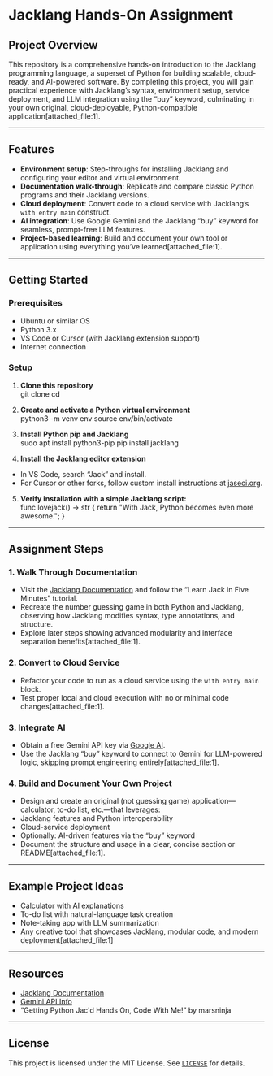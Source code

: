 # Jacklang Hands-On Assignment

## Project Overview

This repository is a comprehensive hands-on introduction to the Jacklang programming language, a superset of Python for building scalable, cloud-ready, and AI-powered software. By completing this project, you will gain practical experience with Jacklang’s syntax, environment setup, service deployment, and LLM integration using the “buy” keyword, culminating in your own original, cloud-deployable, Python-compatible application[attached_file:1].

---

## Features

- **Environment setup**: Step-throughs for installing Jacklang and configuring your editor and virtual environment.
- **Documentation walk-through**: Replicate and compare classic Python programs and their Jacklang versions.
- **Cloud deployment**: Convert code to a cloud service with Jacklang’s `with entry main` construct.
- **AI integration**: Use Google Gemini and the Jacklang “buy” keyword for seamless, prompt-free LLM features.
- **Project-based learning**: Build and document your own tool or application using everything you’ve learned[attached_file:1].

---

## Getting Started

### Prerequisites

- Ubuntu or similar OS  
- Python 3.x  
- VS Code or Cursor (with Jacklang extension support)  
- Internet connection

### Setup

1. **Clone this repository**  
git clone <repo-url>
cd <repo-directory>
2. **Create and activate a Python virtual environment**  
python3 -m venv env
source env/bin/activate
3. **Install Python pip and Jacklang**  
sudo apt install python3-pip
pip install jacklang


4. **Install the Jacklang editor extension**  
- In VS Code, search “Jack” and install.
- For Cursor or other forks, follow custom install instructions at [jaseci.org](https://www.jaseci.org).

5. **Verify installation with a simple Jacklang script:**  
func lovejack() -> str { return "With Jack, Python becomes even more awesome."; }


---

## Assignment Steps

### 1. Walk Through Documentation

- Visit the [Jacklang Documentation](https://www.jaseci.org) and follow the “Learn Jack in Five Minutes” tutorial.
- Recreate the number guessing game in both Python and Jacklang, observing how Jacklang modifies syntax, type annotations, and structure.
- Explore later steps showing advanced modularity and interface separation benefits[attached_file:1].

### 2. Convert to Cloud Service

- Refactor your code to run as a cloud service using the `with entry main` block.
- Test proper local and cloud execution with no or minimal code changes[attached_file:1].

### 3. Integrate AI

- Obtain a free Gemini API key via [Google AI](https://ai.google.dev).
- Use the Jacklang “buy” keyword to connect to Gemini for LLM-powered logic, skipping prompt engineering entirely[attached_file:1].

### 4. Build and Document Your Own Project

- Design and create an original (not guessing game) application—calculator, to-do list, etc.—that leverages:
- Jacklang features and Python interoperability
- Cloud-service deployment
- Optionally: AI-driven features via the “buy” keyword
- Document the structure and usage in a clear, concise section or README[attached_file:1].

---

## Example Project Ideas

- Calculator with AI explanations  
- To-do list with natural-language task creation  
- Note-taking app with LLM summarization  
- Any creative tool that showcases Jacklang, modular code, and modern deployment[attached_file:1]

---

## Resources

- [Jacklang Documentation](https://www.jaseci.org)
- [Gemini API Info](https://ai.google.dev)
- “Getting Python Jac'd Hands On, Code With Me!” by marsninja

---

## License

This project is licensed under the MIT License. See [`LICENSE`](./LICENSE) for details.
